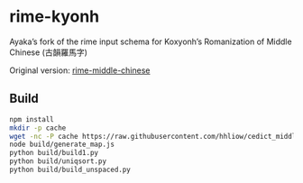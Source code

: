 # rime-kyonh

Ayaka’s fork of the rime input schema for Koxyonh’s Romanization of Middle Chinese (古韻羅馬字)

Original version: [rime-middle-chinese](https://github.com/biopolyhedron/rime-middle-chinese)

## Build

```sh
npm install
mkdir -p cache
wget -nc -P cache https://raw.githubusercontent.com/hhliow/cedict_middle_chinese/1a046d7/words_certain.tsv
node build/generate_map.js
python build/build1.py
python build/uniqsort.py
python build/build_unspaced.py
```
